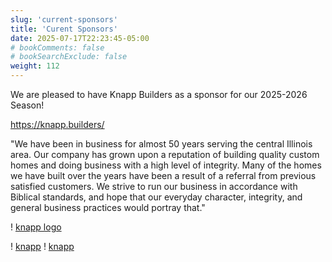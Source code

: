 ```yaml
---
slug: 'current-sponsors'
title: 'Curent Sponsors'
date: 2025-07-17T22:23:45-05:00
# bookComments: false
# bookSearchExclude: false
weight: 112
---
```

We are pleased to have Knapp Builders as a sponsor for our 2025-2026 Season!

https://knapp.builders/

"We have been in business for almost 50 years serving the central Illinois area.  Our company has grown upon a reputation of building quality custom homes and doing business with a high level of integrity.  Many of the homes we have built over the years have been a result of a referral from previous satisfied customers.  We strive to run our business in accordance with Biblical standards, and hope that our everyday character, integrity, and general business practices would portray that."

! [knapp logo][def]

[def]: /knapp.jpg

! [knapp](knapp.jpg)
! [knapp](/knapp.jpg)